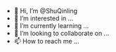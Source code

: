 - 👋 Hi, I’m @ShuQinling
- 👀 I’m interested in ...
- 🌱 I’m currently learning ...
- 💞️ I’m looking to collaborate on ...
- 📫 How to reach me ...

<!---
ShuQinling/ShuQinling is a ✨ special ✨ repository because its `README.md` (this file) appears on your GitHub profile.
You can click the Preview link to take a look at your changes.
--->
